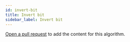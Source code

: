 ```yaml
---
id: invert-bit
title: Invert bit
sidebar_label: Invert bit
---
```


[Open a pull request](https://github.com/AllAlgorithms/algorithms/tree/master/docs/invert-bit.md) to add the content for this algorithm.